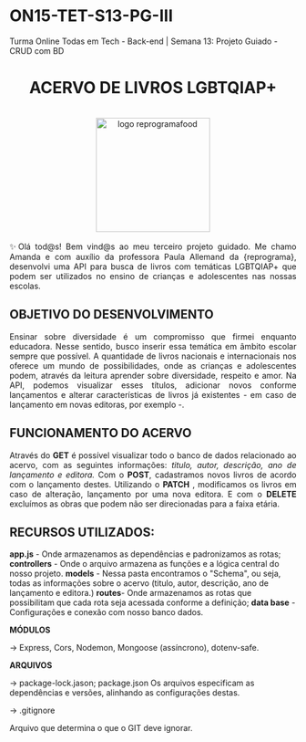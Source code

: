 # ON15-TET-S13-PG-III
Turma Online Todas em Tech - Back-end | Semana 13: Projeto Guiado - CRUD com BD

# <div align = "center"> ACERVO DE LIVROS  LGBTQIAP+ </div>

<br>
<div align = "center">
<img src='https://upload.wikimedia.org/wikipedia/commons/f/fb/Gay_Pride_Flag_-_Animated.gif' width = 200 alt = 'logo reprogramafood'>
</div>
<br>

 <div align = "justify">
 ✨Olá tod@s! Bem vind@s ao meu terceiro projeto guidado. Me chamo Amanda e com auxílio da professora Paula Allemand da {reprograma},  desenvolvi uma API para busca de livros com temáticas LGBTQIAP+ que podem ser utilizados no ensino de crianças e adolescentes nas nossas escolas.


</div> 

## OBJETIVO DO DESENVOLVIMENTO
<div align = "justify">
Ensinar sobre diversidade é um compromisso que firmei enquanto educadora. Nesse sentido,  busco inserir essa temática em âmbito escolar sempre que possível.  A quantidade de livros nacionais e internacionais nos oferece um mundo de possibilidades, onde as crianças e adolescentes podem, através da leitura aprender sobre diversidade, respeito e amor. Na API, podemos visualizar esses títulos, adicionar novos conforme lançamentos e alterar características de livros já existentes - em caso de lançamento em novas editoras, por exemplo -. 
</div>

## FUNCIONAMENTO DO ACERVO

<div align = "justify">

Através do **GET** é possível visualizar todo o banco de dados relacionado ao acervo, com as seguintes informações: *titulo, autor, descrição, ano de lançamento e editora.* Com o **POST**, cadastramos novos livros de acordo com o lançamento destes. Utilizando o **PATCH** , modificamos os livros em caso de alteração, lançamento por uma nova editora. E com o **DELETE** excluímos as obras que podem não ser direcionadas para a faixa etária.

</div>

## RECURSOS UTILIZADOS:


**app.js** - Onde armazenamos as dependências e padronizamos as rotas;
**controllers** - Onde o arquivo armazena as funções e a lógica central do nosso projeto.
**models** - Nessa pasta encontramos o "Schema", ou seja, todas as informações sobre o acervo (titulo, autor, descrição, ano de lançamento e editora.)
**routes**- Onde armazenamos as rotas que possibilitam que cada rota seja acessada conforme a definição;
**data base** - Configurações e conexão com nosso banco dados.

**MÓDULOS** 

-> Express, Cors, Nodemon, Mongoose (assíncrono), dotenv-safe.

 **ARQUIVOS** 

-> package-lock.jason; package.json
Os arquivos especificam as dependências e versões, alinhando as configurações destas.

-> .gitignore 

Arquivo que determina o que o GIT deve ignorar. 

